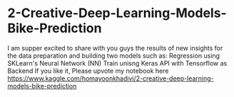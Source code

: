 # 2-Creative-Deep-Learning-Models-Bike-Prediction
I am supper excited to share with you guys the results of new insights for the data preparation and building two models such as: Regression using SKLearn's Neural Network (NN) Train unisng Keras API with Tensorflow as Backend
If you like it, Please upvote my notebook here https://www.kaggle.com/homayoonkhadivi/2-creative-deep-learning-models-bike-prediction

